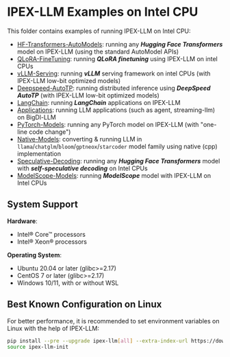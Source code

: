 # IPEX-LLM Examples on Intel CPU

This folder contains examples of running IPEX-LLM on Intel CPU:

- [HF-Transformers-AutoModels](HF-Transformers-AutoModels): running any ***Hugging Face Transformers*** model on IPEX-LLM (using the standard AutoModel APIs)
- [QLoRA-FineTuning](QLoRA-FineTuning): running ***QLoRA finetuning*** using IPEX-LLM on intel CPUs
- [vLLM-Serving](vLLM-Serving): running ***vLLM*** serving framework on intel CPUs (with IPEX-LLM low-bit optimized models)
- [Deepspeed-AutoTP](Deepspeed-AutoTP): running distributed inference using ***DeepSpeed AutoTP*** (with IPEX-LLM low-bit optimized models)
- [LangChain](LangChain): running ***LangChain*** applications on IPEX-LLM
- [Applications](Applications): running LLM applications (such as agent, streaming-llm) on BigDl-LLM
- [PyTorch-Models](PyTorch-Models): running any PyTorch model on IPEX-LLM (with "one-line code change")
- [Native-Models](Native-Models): converting & running LLM in `llama`/`chatglm`/`bloom`/`gptneox`/`starcoder` model family using native (cpp) implementation
- [Speculative-Decoding](Speculative-Decoding): running any ***Hugging Face Transformers*** model with ***self-speculative decoding*** on Intel CPUs
- [ModelScope-Models](ModelScope-Models): running ***ModelScope*** model with IPEX-LLM on Intel CPUs


## System Support
**Hardware**:
- Intel® Core™ processors
- Intel® Xeon® processors

**Operating System**:
- Ubuntu 20.04 or later (glibc>=2.17)
- CentOS 7 or later (glibc>=2.17)
- Windows 10/11, with or without WSL

## Best Known Configuration on Linux
For better performance, it is recommended to set environment variables on Linux with the help of IPEX-LLM:
```bash
pip install --pre --upgrade ipex-llm[all] --extra-index-url https://download.pytorch.org/whl/cpu
source ipex-llm-init
```
